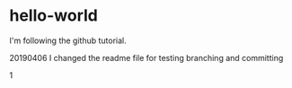 # hello-world
I'm following the github tutorial.

20190406 I changed the readme file for testing branching and committing

1
